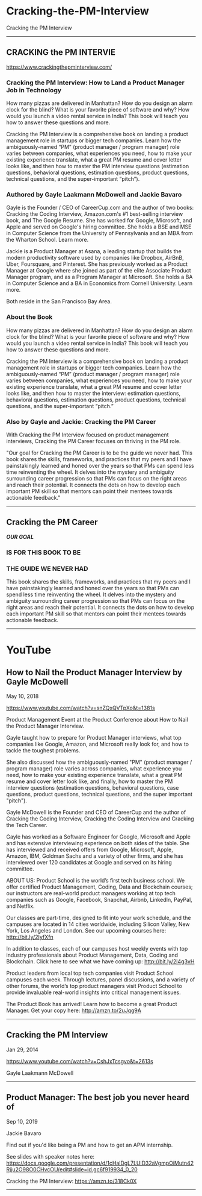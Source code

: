 # Cracking-the-PM-Interview
Cracking the PM Interview



-----

## CRACKING the PM INTERVIE

https://www.crackingthepminterview.com/

### Cracking the PM Interview: How to Land a Product Manager Job in Technology
How many pizzas are delivered in Manhattan? How do you design an alarm clock for the blind? What is your favorite piece of software and why? How would you launch a video rental service in India? This book will teach you how to answer these questions and more. 

Cracking the PM Interview is a comprehensive book on landing a product management role in startups or bigger tech companies. Learn how the ambiguously-named “PM” (product manager / program manager) role varies between companies, what experiences you need, how to make your existing experience translate, what a great PM resume and cover letter looks like, and then how to master the PM interview questions (estimation questions, behavioral questions, estimation questions, product questions, technical questions, and the super-important “pitch”).

### Authored by Gayle Laakmann McDowell and Jackie Bavaro
Gayle is the Founder / CEO of CareerCup.com and the author of two books: Cracking the Coding Interview, Amazon.com's #1 best-selling interview book, and The Google Resume. She has worked for Google, Microsoft, and Apple and served on Google's hiring committee. She holds a BSE and MSE in Computer Science from the University of Pennsylvania and an MBA from the Wharton School. Learn more.

Jackie is a Product Manager at Asana, a leading startup that builds the modern productivity software used by companies like Dropbox, AirBnB, Uber, Foursquare, and Pinterest. She has previously worked as a Product Manager at Google where she joined as part of the elite Associate Product Manager program, and as a Program Manager at Microsoft. She holds a BA in Computer Science and a BA in Economics from Cornell University. Learn more.

Both reside in the San Francisco Bay Area.

### About the Book
How many pizzas are delivered in Manhattan? How do you design an alarm clock for the blind? What is your favorite piece of software and why? How would you launch a video rental service in India? This book will teach you how to answer these questions and more. 

Cracking the PM Interview is a comprehensive book on landing a product management role in startups or bigger tech companies. Learn how the ambiguously-named “PM” (product manager / program manager) role varies between companies, what experiences you need, how to make your existing experience translate, what a great PM resume and cover letter looks like, and then how to master the interview: estimation questions, behavioral questions, estimation questions, product questions, technical questions, and the super-important “pitch.”

### Also by Gayle and Jackie: Cracking the PM Career

With Cracking the PM Interview focused on product management interviews, Cracking the PM Career focuses on thriving in the PM role.

"Our goal for Cracking the PM Career is to be the guide we never had. This book shares the skills, frameworks, and practices that my peers and I have painstakingly learned and honed over the years so that PMs can spend less time reinventing the wheel. It delves into the mystery and ambiguity surrounding career progression so that PMs can focus on the right areas and reach their potential. It connects the dots on how to develop each important PM skill so that mentors can point their mentees towards actionable feedback."

-----

## Cracking the PM Career

***OUR GOAL***

### IS FOR THIS BOOK TO BE
### THE GUIDE WE NEVER HAD
This book shares the skills, frameworks, and practices that my peers and I have painstakingly learned and honed over the years so that PMs can spend less time reinventing the wheel. It delves into the mystery and ambiguity surrounding career progression so that PMs can focus on the right areas and reach their potential. It connects the dots on how to develop each important PM skill so that mentors can point their mentees towards actionable feedback.

-----

# YouTube

## How to Nail the Product Manager Interview by Gayle McDowell

May 10, 2018

https://www.youtube.com/watch?v=snZQxQVTpXo&t=1381s

Product Management Event at the Product Conference about How to Nail the Product Manager Interview.

Gayle taught how to prepare for Product Manager interviews, what top companies like Google, Amazon, and Microsoft really look for, and how to tackle the toughest problems. 

She also discussed how the ambiguously-named "PM" (product manager / program manager) role varies across companies, what experience you need, how to make your existing experience translate, what a great PM resume and cover letter look like, and finally, how to master the PM interview questions (estimation questions, behavioral questions, case questions, product questions, technical questions, and the super important "pitch"). 

Gayle McDowell is the Founder and CEO of CareerCup and the author of Cracking the Coding Interview, Cracking the Coding Interview and Cracking the Tech Career.

Gayle has worked as a Software Engineer for Google, Microsoft and Apple and has extensive interviewing experience on both sides of the table. She has interviewed and received offers from Google, Microsoft, Apple, Amazon, IBM, Goldman Sachs and a variety of other firms, and she has interviewed over 120 candidates at Google and served on its hiring committee. 

ABOUT US:
Product School is the world’s first tech business school. We offer certified Product Management, Coding, Data and Blockchain courses; our instructors are real-world product managers working at top tech companies such as Google, Facebook, Snapchat, Airbnb, LinkedIn, PayPal, and Netflix.

Our classes are part-time, designed to fit into your work schedule, and the campuses are located in 14 cities worldwide, including Silicon Valley, New York, Los Angeles and London. See our upcoming courses here: http://bit.ly/2IyfXfn 

In addition to classes, each of our campuses host weekly events with top industry professionals about  Product Management, Data, Coding and Blockchain. Click here to see what we have coming up: http://bit.ly/2I4g3vH 

Product leaders from local top tech companies visit Product School campuses each week. Through lectures, panel discussions, and a variety of other forums, the world’s top product managers visit Product School to provide invaluable real-world insights into critical management issues. 

The Product Book has arrived! Learn how to become a great Product Manager. Get your copy here: http://amzn.to/2uJqg9A

-----

## Cracking the PM Interview

Jan 29, 2014

https://www.youtube.com/watch?v=CshJxTcsgvo&t=2613s


Gayle Laakmann McDowell

-----

## Product Manager: The best job you never heard of

Sep 10, 2019

Jackie Bavaro

Find out if you'd like being a PM and how to get an APM internship.

See slides with speaker notes here: https://docs.google.com/presentation/d/1cHalDgL7LUlD32aVgmpOiMutn42Rjju2O98O0CHvcOU/edit#slide=id.gc6f919934_0_20

Cracking the PM Interview: https://amzn.to/318Ck0X


-----
